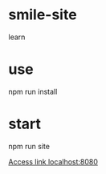 # smile-site
learn

# use 
npm run install 

# start
npm run site

[Access link localhost:8080](http://localhost:8080)